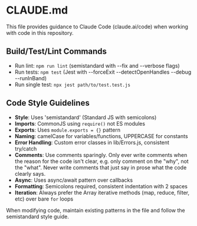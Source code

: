 # CLAUDE.md

This file provides guidance to Claude Code (claude.ai/code) when working with code in this repository.

## Build/Test/Lint Commands
- Run lint: `npm run lint` (semistandard with --fix and --verbose flags)
- Run tests: `npm test` (Jest with --forceExit --detectOpenHandles --debug --runInBand)
- Run single test: `npx jest path/to/test.test.js`

## Code Style Guidelines
- **Style**: Uses 'semistandard' (Standard JS with semicolons)
- **Imports**: CommonJS using `require()` not ES modules
- **Exports**: Uses `module.exports = {}` pattern 
- **Naming**: camelCase for variables/functions, UPPERCASE for constants
- **Error Handling**: Custom error classes in lib/Errors.js, consistent try/catch
- **Comments**: Use comments sparingly. Only ever write comments when the reason for the code isn't clear, e.g. only comment on the "why", not the "what". Never write comments that just say in prose what the code clearly says.
- **Async**: Uses async/await pattern over callbacks
- **Formatting**: Semicolons required, consistent indentation with 2 spaces
- **Iteration**: Always prefer the Array iterative methods (map, reduce, filter, etc) over bare `for` loops

When modifying code, maintain existing patterns in the file and follow the semistandard style guide.